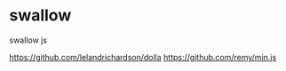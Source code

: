 swallow
=======

swallow js


https://github.com/lelandrichardson/dolla
https://github.com/remy/min.js
